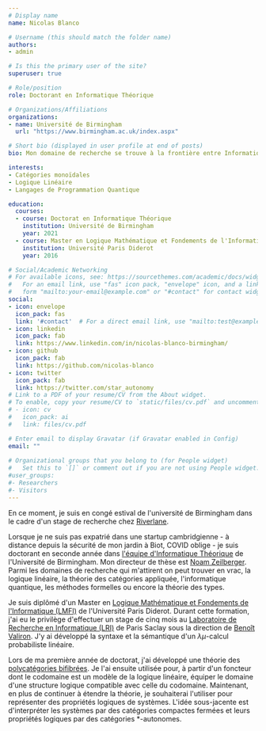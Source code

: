 ```yaml
---
# Display name
name: Nicolas Blanco

# Username (this should match the folder name)
authors:
- admin

# Is this the primary user of the site?
superuser: true

# Role/position
role: Doctorant en Informatique Théorique

# Organizations/Affiliations
organizations:
- name: Université de Birmingham
  url: "https://www.birmingham.ac.uk/index.aspx"

# Short bio (displayed in user profile at end of posts)
bio: Mon domaine de recherche se trouve à la frontière entre Informatique, Mathématiques et Physique. Mes outils préférés sont la Logique et la Théorie des Catégories.

interests:
- Catégories monoïdales
- Logique Linéaire
- Langages de Programmation Quantique

education:
  courses:
  - course: Doctorat en Informatique Théorique
    institution: Université de Birmingham
    year: 2021
  - course: Master en Logique Mathématique et Fondements de l'Informatique
    institution: Université Paris Diderot
    year: 2016

# Social/Academic Networking
# For available icons, see: https://sourcethemes.com/academic/docs/widgets/#icons
#   For an email link, use "fas" icon pack, "envelope" icon, and a link in the
#   form "mailto:your-email@example.com" or "#contact" for contact widget.
social:
- icon: envelope
  icon_pack: fas
  link: '#contact'  # For a direct email link, use "mailto:test@example.org".
- icon: linkedin
  icon_pack: fab
  link: https://www.linkedin.com/in/nicolas-blanco-birmingham/
- icon: github
  icon_pack: fab
  link: https://github.com/nicolas-blanco
- icon: twitter
  icon_pack: fab
  link: https://twitter.com/star_autonomy
# Link to a PDF of your resume/CV from the About widget.
# To enable, copy your resume/CV to `static/files/cv.pdf` and uncomment the lines below.  
# - icon: cv
#   icon_pack: ai
#   link: files/cv.pdf

# Enter email to display Gravatar (if Gravatar enabled in Config)
email: ""
  
# Organizational groups that you belong to (for People widget)
#   Set this to `[]` or comment out if you are not using People widget.  
#user_groups:
#- Researchers
#- Visitors
---
```


En ce moment, je suis en congé estival de l'université de Birmingham dans le cadre d'un stage de recherche chez [Riverlane](https://www.riverlane.com).

Lorsque je ne suis pas expatrié dans une startup cambridgienne - à distance depuis la sécurité de mon jardin à Biot, COVID oblige - je suis doctorant en seconde année dans [l'équipe d'Informatique Théorique](http://www.cs.bham.ac.uk/research/groupings/theory/) de l'Université de Birmingham.
Mon directeur de thèse est [Noam Zeilberger](http://noamz.org/).
Parmi les domaines de recherche qui m'attirent on peut trouver en vrac, la logique linéaire, la théorie des catégories appliquée, l'informatique quantique, les méthodes formelles ou encore la théorie des types.

Je suis diplômé d'un Master en [Logique Mathématique et Fondements de l'Informatique (LMFI)](http://www.math.univ-paris-diderot.fr/m2lmfi/) de l'Université Paris Diderot.
Durant cette formation, j'ai eu le privilège d'effectuer un stage de cinq mois au [Laboratoire de Recherche en Informatique (LRI)](https://www.lri.fr/) de Paris Saclay sous la direction de [Benoît Valiron](http://www.monoidal.net/).
J'y ai développé la syntaxe et la sémantique d'un $\lambda\mu$-calcul probabiliste linéaire.

Lors de ma première année de doctorat, j'ai développé une théorie des [polycatégories bifibrées](publication/polybifibrations).
Je l'ai ensuite utilisée pour, à partir d'un foncteur dont le codomaine est un modèle de la logique linéaire, équiper le domaine d'une structure logique compatible avec celle du codomaine.
Maintenant, en plus de continuer à étendre la théorie, je souhaiterai l'utiliser pour représenter des propriétés logiques de systèmes.
L'idée sous-jacente est d'interpréter les systèmes par des catégories compactes fermées et leurs propriétés logiques par des catégories $\ast$-autonomes.
